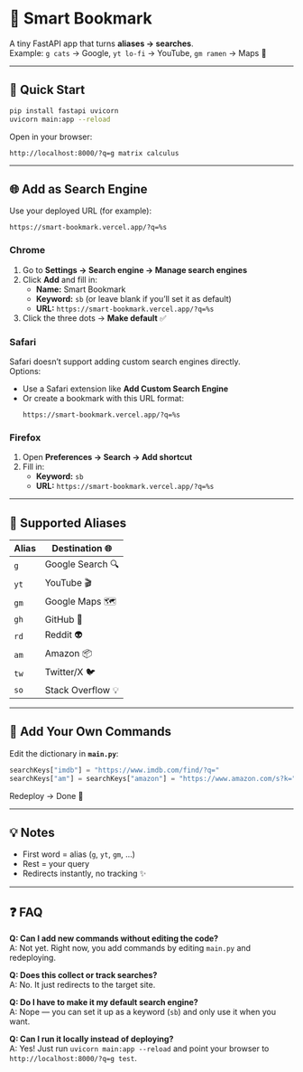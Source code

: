 # 🔖 Smart Bookmark

A tiny FastAPI app that turns **aliases → searches**.  
Example: `g cats` → Google, `yt lo-fi` → YouTube, `gm ramen` → Maps 🍜

---

## 🚀 Quick Start

```bash
pip install fastapi uvicorn
uvicorn main:app --reload
```

Open in your browser:

```
http://localhost:8000/?q=g matrix calculus
```

---

## 🌐 Add as Search Engine

Use your deployed URL (for example):

```
https://smart-bookmark.vercel.app/?q=%s
```

### Chrome
1. Go to **Settings → Search engine → Manage search engines**
2. Click **Add** and fill in:
   - **Name:** Smart Bookmark  
   - **Keyword:** `sb` (or leave blank if you’ll set it as default)  
   - **URL:** `https://smart-bookmark.vercel.app/?q=%s`
3. Click the three dots → **Make default** ✅

### Safari
Safari doesn’t support adding custom search engines directly.  
Options:  
- Use a Safari extension like **Add Custom Search Engine**  
- Or create a bookmark with this URL format:  
  ```
  https://smart-bookmark.vercel.app/?q=%s
  ```

### Firefox
1. Open **Preferences → Search → Add shortcut**
2. Fill in:
   - **Keyword:** `sb`  
   - **URL:** `https://smart-bookmark.vercel.app/?q=%s`

---

## 🧩 Supported Aliases

| Alias | Destination 🌐 |
|-------|----------------|
| `g`   | Google Search 🔍 |
| `yt`  | YouTube 🎬 |
| `gm`  | Google Maps 🗺️ |
| `gh`  | GitHub 🐙 |
| `rd`  | Reddit 👽 |
| `am`  | Amazon 📦 |
| `tw`  | Twitter/X 🐦 |
| `so`  | Stack Overflow 💡 |

---

## 🔧 Add Your Own Commands

Edit the dictionary in **`main.py`**:

```python
searchKeys["imdb"] = "https://www.imdb.com/find/?q="
searchKeys["am"] = searchKeys["amazon"] = "https://www.amazon.com/s?k="
```

Redeploy → Done 🎉

---

## 💡 Notes

- First word = alias (`g`, `yt`, `gm`, …)  
- Rest = your query  
- Redirects instantly, no tracking ✨  

---

## ❓ FAQ

**Q: Can I add new commands without editing the code?**  
A: Not yet. Right now, you add commands by editing `main.py` and redeploying.  

**Q: Does this collect or track searches?**  
A: No. It just redirects to the target site.  

**Q: Do I have to make it my default search engine?**  
A: Nope — you can set it up as a keyword (`sb`) and only use it when you want.  

**Q: Can I run it locally instead of deploying?**  
A: Yes! Just run `uvicorn main:app --reload` and point your browser to `http://localhost:8000/?q=g test`.  
